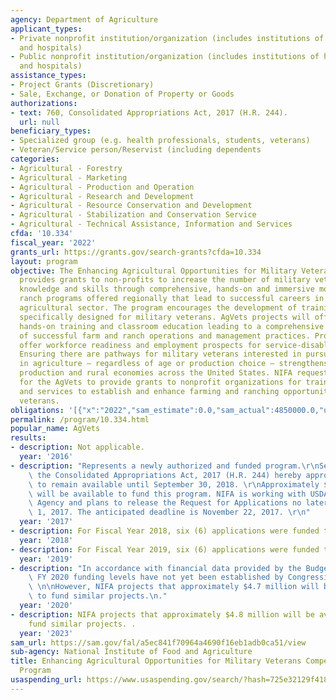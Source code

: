 ```yaml
---
agency: Department of Agriculture
applicant_types:
- Private nonprofit institution/organization (includes institutions of higher education
  and hospitals)
- Public nonprofit institution/organization (includes institutions of higher education
  and hospitals)
assistance_types:
- Project Grants (Discretionary)
- Sale, Exchange, or Donation of Property or Goods
authorizations:
- text: 760, Consolidated Appropriations Act, 2017 (H.R. 244).
  url: null
beneficiary_types:
- Specialized group (e.g. health professionals, students, veterans)
- Veteran/Service person/Reservist (including dependents
categories:
- Agricultural - Forestry
- Agricultural - Marketing
- Agricultural - Production and Operation
- Agricultural - Research and Development
- Agricultural - Resource Conservation and Development
- Agricultural - Stabilization and Conservation Service
- Agricultural - Technical Assistance, Information and Services
cfda: '10.334'
fiscal_year: '2022'
grants_url: https://grants.gov/search-grants?cfda=10.334
layout: program
objective: The Enhancing Agricultural Opportunities for Military Veterans Program
  provides grants to non-profits to increase the number of military veterans gaining
  knowledge and skills through comprehensive, hands-on and immersive model farm and
  ranch programs offered regionally that lead to successful careers in the food and
  agricultural sector. The program encourages the development of training opportunities
  specifically designed for military veterans. AgVets projects will offer onsite,
  hands-on training and classroom education leading to a comprehensive understanding
  of successful farm and ranch operations and management practices. Projects may also
  offer workforce readiness and employment prospects for service-disabled veterans.
  Ensuring there are pathways for military veterans interested in pursuing careers
  in agriculture — regardless of age or production choice — strengthens agricultural
  production and rural economies across the United States. NIFA requests applications
  for the AgVets to provide grants to nonprofit organizations for training programs
  and services to establish and enhance farming and ranching opportunities for military
  veterans.
obligations: '[{"x":"2022","sam_estimate":0.0,"sam_actual":4850000.0,"usa_spending_actual":2507456.0},{"x":"2023","sam_estimate":4791170.0,"sam_actual":0.0,"usa_spending_actual":4999245.9},{"x":"2024","sam_estimate":0.0,"sam_actual":0.0,"usa_spending_actual":4169421.18}]'
permalink: /program/10.334.html
popular_name: AgVets
results:
- description: Not applicable.
  year: '2016'
- description: "Represents a newly authorized and funded program.\r\nSection 760 of\
    \ the Consolidated Appropriations Act, 2017 (H.R. 244) hereby appropriated $5,000,000,\
    \ to remain available until September 30, 2018. \r\nApproximately $4.8 million\
    \ will be available to fund this program. NIFA is working with USDA’s Farm Service\
    \ Agency and plans to release the Request for Applications no later than October\
    \ 1, 2017. The anticipated deadline is November 22, 2017. \r\n"
  year: '2017'
- description: For Fiscal Year 2018, six (6) applications were funded totaling $4,796,400.
  year: '2018'
- description: For Fiscal Year 2019, six (6) applications were funded totaling $4,776,556.
  year: '2019'
- description: "In accordance with financial data provided by the Budget Office, the\
    \ FY 2020 funding levels have not yet been established by Congressional Appropriations.\
    \ \n\nHowever, NIFA projects that approximately $4.7 million will be available\
    \ to fund similar projects.\n."
  year: '2020'
- description: NIFA projects that approximately $4.8 million will be available to
    fund similar projects. .
  year: '2023'
sam_url: https://sam.gov/fal/a5ec841f70964a4690f16eb1adb0ca51/view
sub-agency: National Institute of Food and Agriculture
title: Enhancing Agricultural Opportunities for Military Veterans Competitive Grants
  Program
usaspending_url: https://www.usaspending.gov/search/?hash=725e32129f4188a535ba610155e19638
---
```

